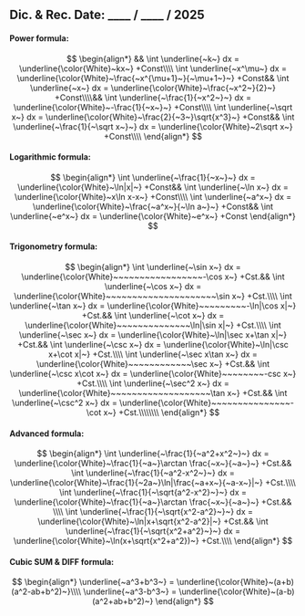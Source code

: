## Dic. & Rec. Date: \_\_\_\_ / \_\_\_\_ / 2025
#### Power formula:
$$
\begin{align*}
&&
\int \underline{~k~} dx = \underline{\color{White}~kx~} +Const\\\\
\int \underline{~x^\mu~} dx 
= \underline{\color{White}~\frac{~x^{\mu+1}~}{~\mu+1~}~} +Const&&
\int \underline{~x~} dx = \underline{\color{White}~\frac{~x^2~}{2}~} +Const\\\\&&
\int \underline{~\frac{1}{~x^2~}~} dx 
= \underline{\color{White}~-\frac{1}{~x~}~} +Const\\\\
\int \underline{~\sqrt x~} dx 
= \underline{\color{White}~\frac{2}{~3~}\sqrt{x^3}~} +Const&&
\int \underline{~\frac{1}{~\sqrt x~}~} dx 
= \underline{\color{White}~2\sqrt x~} +Const\\\\
\end{align*}
$$
#### Logarithmic formula:
$$
\begin{align*}
\int \underline{~\frac{1}{~x~}~} dx = \underline{\color{White}~\ln|x|~} +Const&&
\int \underline{~\ln x~} dx = \underline{\color{White}~x\ln x-x~} +Const\\\\
\int \underline{~a^x~} dx = \underline{\color{White}~\frac{~a^x~}{~\ln a~}~} +Const&&
\int \underline{~e^x~} dx = \underline{\color{White}~e^x~} +Const
\end{align*}
$$
#### Trigonometry formula:
$$
\begin{align*}
\int \underline{~\sin x~} dx 
= \underline{\color{White}~~~~~~~~~~~~~~~~~-\cos x~} +Cst.&&
\int \underline{~\cos x~} dx 
= \underline{\color{White}~~~~~~~~~~~~~~~~~~~~~\sin x~} +Cst.\\\\
\int \underline{~\tan x~} dx 
= \underline{\color{White}~~~~~~~~~-\ln|\cos x|~} +Cst.&&
\int \underline{~\cot x~} dx 
= \underline{\color{White}~~~~~~~~~~~~~~\ln|\sin x|~} +Cst.\\\\
\int \underline{~\sec x~} dx 
= \underline{\color{White}~\ln|\sec x+\tan x|~} +Cst.&&
\int \underline{~\csc x~} dx 
= \underline{\color{White}~\ln|\csc x+\cot x|~} +Cst.\\\\
\int \underline{~\sec x\tan x~} dx 
= \underline{\color{White}~~~~~~~~~~~~\sec x~} +Cst.&&
\int \underline{~\csc x\cot x~} dx 
= \underline{\color{White}~~~~~~~~-csc x~} +Cst.\\\\
\int \underline{~\sec^2 x~} dx 
= \underline{\color{White}~~~~~~~~~~~~~~~~~~~\tan x~} +Cst.&&
\int \underline{~\csc^2 x~} dx 
= \underline{\color{White}~~~~~~~~~~~~~~~-\cot x~} +Cst.\\\\\\\\
\end{align*}
$$
#### Advanced formula:
$$
\begin{align*}
\int \underline{~\frac{1}{~a^2+x^2~}~} dx 
= \underline{\color{White}~\frac{1}{~a~}\arctan \frac{~x~}{~a~}~} +Cst.&&
\int \underline{~\frac{1}{~a^2-x^2~}~} dx 
= \underline{\color{White}~\frac{1}{~2a~}\ln|\frac{~a+x~}{~a-x~}|~} +Cst.\\\\
\int \underline{~\frac{1}{~\sqrt{a^2-x^2}~}~} dx 
= \underline{\color{White}~\frac{1}{~a~}\arctan \frac{~x~}{~a~}~} +Cst.&&
\\\\
\int \underline{~\frac{1}{~\sqrt{x^2-a^2}~}~} dx 
= \underline{\color{White}~\ln|x+\sqrt{x^2-a^2}|~} +Cst.&&
\int \underline{~\frac{1}{~\sqrt{x^2+a^2}~}~} dx 
= \underline{\color{White}~\ln(x+\sqrt{x^2+a^2})~} +Cst.\\\\
\end{align*}
$$
#### Cubic SUM & DIFF formula:
$$
\begin{align*}
\underline{~a^3+b^3~} = \underline{\color{White}~(a+b)(a^2-ab+b^2)~}\\\\
\underline{~a^3-b^3~} = \underline{\color{White}~(a-b)(a^2+ab+b^2)~}
\end{align*}
$$